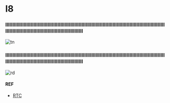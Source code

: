 # l8
### llllllllllllllllllllllllllllllllllllllllllllllllllllllllllllllllllllllllllllllllllllllllllllllllllllllllllllllllllllllllllllllllllllllllllllllllllllllllllllllllllllllll
![tn](https://t1.daumcdn.net/cfile/tistory/2409CF4D58B638E20E?download)
### llllllllllllllllllllllllllllllllllllllllllllllllllllllllllllllllllllllllllllllllllllllllllllllllllllllllllllllllllllllllllllllllllllllllllllllllllllllllllllllllllllllll
![rd]()

#### REF
- [RTC](https://alnova2.tistory.com/1110)
